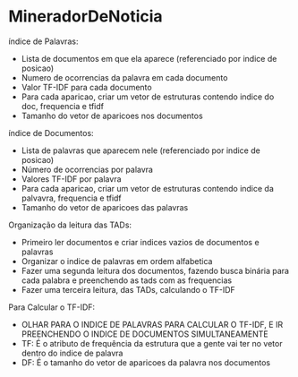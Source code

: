 # MineradorDeNoticia

índice de Palavras:
  - Lista de documentos em que ela aparece (referenciado por indice de posicao)
  - Numero de ocorrencias da palavra em cada documento
  - Valor TF-IDF para cada documento
  - Para cada aparicao, criar um vetor de estruturas contendo indice do doc, frequencia e tfidf
  - Tamanho do vetor de aparicoes nos documentos

índice de Documentos:
  - Lista de palavras que aparecem nele (referenciado por indice de posicao)
  - Número de ocorrencias por palavra
  - Valores TF-IDF por palavra
  - Para cada aparicao, criar um vetor de estruturas contendo indice da palvavra, frequencia e tfidf
  - Tamanho do vetor de aparicoes das palavras

Organização da leitura das TADs:
  - Primeiro ler documentos e criar indices vazios de documentos e palavras
  - Organizar o indice de palavras em ordem alfabetica
  - Fazer uma segunda leitura dos documentos, fazendo busca binária para cada palabra e preenchendo as tads com as frequencias
  - Fazer uma terceira leitura, das TADs, calculando o TF-IDF 
 
 Para Calcular o TF-IDF:
  - OLHAR PARA O INDICE DE PALAVRAS PARA CALCULAR O TF-IDF, E IR PREENCHENDO O INDICE DE DOCUMENTOS SIMULTANEAMENTE
  - TF: É o atributo de frequência da estrutura que a gente vai ter no vetor dentro do indice de palavra
  - DF: É o tamanho do vetor de aparicoes da palavra nos documentos
